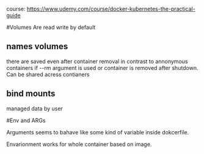course: https://www.udemy.com/course/docker-kubernetes-the-practical-guide

#Volumes
Are read write by default

## names volumes 
there are saved even after container removal in contrast to annonymous containers if --rm argument is used or container is removed after shutdown.
Can be shared acress contianers

## bind mounts 
managed data by user

#Env and ARGs

Arguments seems to bahave like some kind of variable inside dokcerfile.

Envarionment works for whole container based on image.

